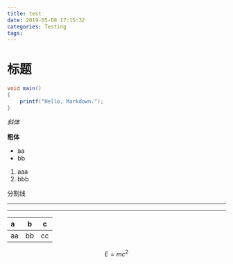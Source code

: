 ```yaml
---
title: test
date: 2019-05-08 17:15:32
categories: Testing
tags:
---
```


# 标题
```java
void main()
{
    printf("Hello, Markdown.");
}
```

*斜体*

**粗体**

- aa
- bb

1. aaa
2. bbb

分割线
***
---
|a |b |c |
|:---|---|---|
|aa|bb|cc|

```math
E = mc^2
```

